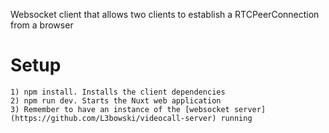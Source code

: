 Websocket client that allows two clients to establish a RTCPeerConnection from a browser

# Setup

	1) npm install. Installs the client dependencies
	2) npm run dev. Starts the Nuxt web application
	3) Remember to have an instance of the [websocket server](https://github.com/L3bowski/videocall-server) running
	